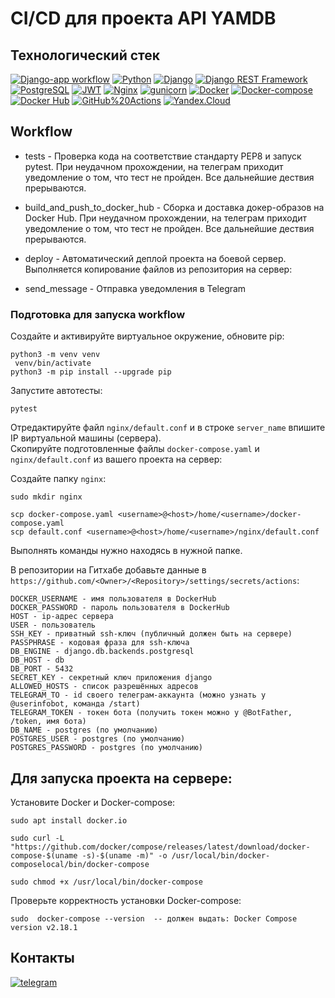 # CI/CD для проекта API YAMDB

## Технологический стек
[![Django-app workflow](https://github.com/Myxadin07/yamdb_final/actions/workflows/main.yml/badge.svg)](https://github.com/Myxadin07/yamdb_final/actions/workflows/yamdb_workflow.yml/badge.svg)
[![Python](https://img.shields.io/badge/-Python-464646?style=flat&logo=Python&logoColor=FFD700&color=8B008B)](https://www.python.org/)
[![Django](https://img.shields.io/badge/-Django-464646?style=flat&logo=Django&logoColor=FFD700&color=8B008B)](https://www.djangoproject.com/)
[![Django REST Framework](https://img.shields.io/badge/-Django%20REST%20Framework-464646?style=flat&logo=Django%20REST%20Framework&logoColor=FFD700&color=8B008B)](https://www.django-rest-framework.org/)
[![PostgreSQL](https://img.shields.io/badge/-PostgreSQL-464646?style=flat&logo=PostgreSQL&logoColor=FFD700&color=8B008B)](https://www.postgresql.org/)
[![JWT](https://img.shields.io/badge/-JWT-464646?style=flat&color=8B008B)](https://jwt.io/)
[![Nginx](https://img.shields.io/badge/-NGINX-464646?style=flat&logo=NGINX&logoColor=FFD700&color=8B008B)](https://nginx.org/ru/)
[![gunicorn](https://img.shields.io/badge/-gunicorn-464646?style=flat&logo=gunicorn&logoColor=FFD700&color=8B008B)](https://gunicorn.org/)
[![Docker](https://img.shields.io/badge/-Docker-464646?style=flat&logo=Docker&logoColor=FFD700&color=8B008B)](https://www.docker.com/)
[![Docker-compose](https://img.shields.io/badge/-Docker%20compose-464646?style=flat&logo=Docker&logoColor=FFD700&color=8B008B)](https://www.docker.com/)
[![Docker Hub](https://img.shields.io/badge/-Docker%20Hub-464646?style=flat&logo=Docker&logoColor=FFD700&color=8B008B)](https://www.docker.com/products/docker-hub)
[![GitHub%20Actions](https://img.shields.io/badge/-GitHub%20Actions-464646?style=flat&logo=GitHub%20actions&logoColor=FFD700&color=8B008B)](https://github.com/features/actions)
[![Yandex.Cloud](https://img.shields.io/badge/-Yandex.Cloud-464646?style=flat&logo=Yandex.Cloud&logoColor=FFD700&color=8B008B)](https://cloud.yandex.ru/)


## Workflow
* tests - Проверка кода на соответствие стандарту PEP8 и запуск pytest. При неудачном прохождении, на телеграм приходит уведомление о том, что тест не пройден. Все дальнейшие дествия прерываются. 

* build_and_push_to_docker_hub - Сборка и доставка докер-образов на Docker Hub. При неудачном прохождении, на телеграм приходит уведомление о том, что тест не пройден. Все дальнейшие дествия прерываются. 

* deploy - Автоматический деплой проекта на боевой сервер. Выполняется копирование файлов из репозитория на сервер:

* send_message - Отправка уведомления в Telegram

### Подготовка для запуска workflow
Создайте и активируйте виртуальное окружение, обновите pip:
```
python3 -m venv venv
 venv/bin/activate
python3 -m pip install --upgrade pip
```
Запустите автотесты:
```
pytest
```
Отредактируйте файл `nginx/default.conf` и в строке `server_name` впишите IP виртуальной машины (сервера).  
Скопируйте подготовленные файлы `docker-compose.yaml` и `nginx/default.conf` из вашего проекта на сервер:

Создайте папку `nginx`:
```
sudo mkdir nginx
```

```
scp docker-compose.yaml <username>@<host>/home/<username>/docker-compose.yaml
scp default.conf <username>@<host>/home/<username>/nginx/default.conf
```
Выполнять команды нужно находясь в нужной папке.


В репозитории на Гитхабе добавьте данные в `https://github.com/<Owner>/<Repository>/settings/secrets/actions`:
```
DOCKER_USERNAME - имя пользователя в DockerHub
DOCKER_PASSWORD - пароль пользователя в DockerHub
HOST - ip-адрес сервера
USER - пользователь
SSH_KEY - приватный ssh-ключ (публичный должен быть на сервере)
PASSPHRASE - кодовая фраза для ssh-ключа
DB_ENGINE - django.db.backends.postgresql
DB_HOST - db
DB_PORT - 5432
SECRET_KEY - секретный ключ приложения django
ALLOWED_HOSTS - список разрешённых адресов
TELEGRAM_TO - id своего телеграм-аккаунта (можно узнать у @userinfobot, команда /start)
TELEGRAM_TOKEN - токен бота (получить токен можно у @BotFather, /token, имя бота)
DB_NAME - postgres (по умолчанию)
POSTGRES_USER - postgres (по умолчанию)
POSTGRES_PASSWORD - postgres (по умолчанию)
```

## Для запуска проекта на сервере:


Установите Docker и Docker-compose:
```
sudo apt install docker.io

sudo curl -L "https://github.com/docker/compose/releases/latest/download/docker-compose-$(uname -s)-$(uname -m)" -o /usr/local/bin/docker-composelocal/bin/docker-compose

sudo chmod +x /usr/local/bin/docker-compose
```
Проверьте корректность установки Docker-compose:
```
sudo  docker-compose --version  -- должен выдать: Docker Compose version v2.18.1
```

## Контакты

[![telegram](https://img.shields.io/badge/-telegram-464646?style=flat&logo=telegram&logoColor=FFD700&color=8B008B)](https://t.me/mukhadin07)